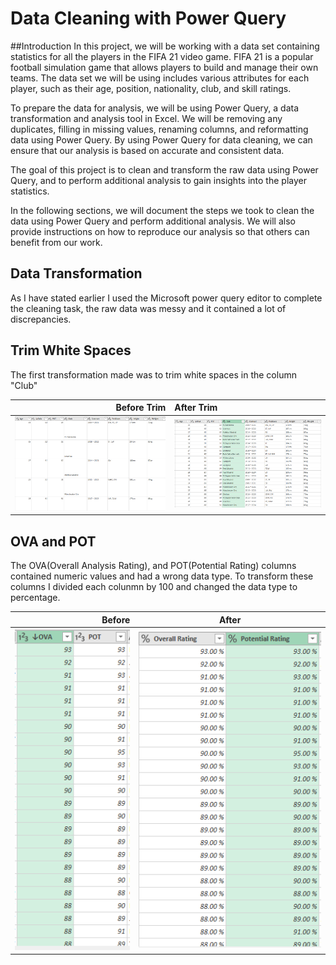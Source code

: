 # Data Cleaning with Power Query

##Introduction
In this project, we will be working with a data set containing statistics for all the players in the FIFA 21 video game. FIFA 21 is a popular football simulation game that allows players to build and manage their own teams. The data set we will be using includes various attributes for each player, such as their age, position, nationality, club, and skill ratings.

To prepare the data for analysis, we will be using Power Query, a data transformation and analysis tool in Excel. We will be removing any duplicates, filling in missing values, renaming columns, and reformatting data using Power Query. By using Power Query for data cleaning, we can ensure that our analysis is based on accurate and consistent data.

The goal of this project is to clean and transform the raw data using Power Query, and to perform additional analysis to gain insights into the player statistics.

In the following sections, we will document the steps we took to clean the data using Power Query and perform additional analysis. We will also provide instructions on how to reproduce our analysis so that others can benefit from our work.

## Data Transformation
As I have stated earlier I used the Microsoft power query editor to complete the cleaning task, the raw data was messy and it contained a lot of discrepancies.

## Trim White Spaces

The first transformation made was to trim white spaces in the column "Club"

 |Before Trim                 | After Trim                          |                                 
  ---------------------------:|:-----------------------------------
  ![](https://github.com/DiegoPureco/Data-cleaning-with-Power-Query/blob/main/Capturas%20DataCleaning/Recortar_espacios_blancos1.PNG)| ![](https://github.com/DiegoPureco/Data-cleaning-with-Power-Query/blob/main/Capturas%20DataCleaning/Recortar_espacios_blancos2.PNG)                 

## OVA and POT
The OVA(Overall Analysis Rating), and POT(Potential Rating) columns contained numeric values and had a wrong data type. To transform these columns I divided each colunmn by 100 and changed the data type to percentage.

|Before|After|
------:|------
![](https://github.com/DiegoPureco/Data-cleaning-with-Power-Query/blob/main/Capturas%20DataCleaning/Ova%20y%20pot1.PNG)| ![](https://github.com/DiegoPureco/Data-cleaning-with-Power-Query/blob/main/Capturas%20DataCleaning/Ova%20y%20pot2.PNG)

